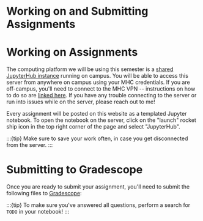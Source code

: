 # Working on and Submitting Assignments

# Working on Assignments

The computing platform we will be using this semester is a [shared JupyterHub instance](https://comsc341cd-hub-sp.mtholyoke.edu) running on campus. You will be able to access this server from anywhere on campus using your MHC credentials. If you are off-campus, you'll need to connect to the MHC VPN -- instructions on how to do so are [linked here](https://asklits.mtholyoke.edu/TDClient/50/Portal/KB/ArticleDet?ID=281). If you have any trouble connecting to the server or run into issues while on the server, please reach out to me!

Every assignment will be posted on this website as a templated Jupyter notebook. To open the notebook on the server, click on the "launch" rocket ship icon in the top right corner of the page and select "JupyterHub".

:::{tip}
Make sure to save your work often, in case you get disconnected from the server.
:::

# Submitting to Gradescope

Once you are ready to submit your assignment, you'll need to submit the following files to [Gradescope](https://www.gradescope.com/courses/950344):



:::{tip}
To make sure you've answered all questions, perform a search for `TODO` in your notebook!
:::
